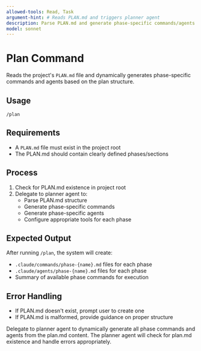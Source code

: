 ```yaml
---
allowed-tools: Read, Task
argument-hint: # Reads PLAN.md and triggers planner agent
description: Parse PLAN.md and generate phase-specific commands/agents
model: sonnet
---
```


# Plan Command

Reads the project's `PLAN.md` file and dynamically generates phase-specific commands and agents based on the plan structure.

## Usage

```
/plan
```

## Requirements

- A `PLAN.md` file must exist in the project root
- The PLAN.md should contain clearly defined phases/sections

## Process

1. Check for PLAN.md existence in project root
2. Delegate to planner agent to:
   - Parse PLAN.md structure
   - Generate phase-specific commands
   - Generate phase-specific agents
   - Configure appropriate tools for each phase

## Expected Output

After running `/plan`, the system will create:
- `.claude/commands/phase-{name}.md` files for each phase
- `.claude/agents/phase-{name}.md` files for each phase
- Summary of available phase commands for execution

## Error Handling

- If PLAN.md doesn't exist, prompt user to create one
- If PLAN.md is malformed, provide guidance on proper structure

Delegate to planner agent to dynamically generate all phase commands and agents from the plan.md content. The planner agent will check for plan.md existence and handle errors appropriately.